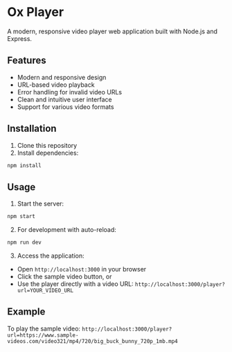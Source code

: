# Ox Player

A modern, responsive video player web application built with Node.js and Express.

## Features

- Modern and responsive design
- URL-based video playback
- Error handling for invalid video URLs
- Clean and intuitive user interface
- Support for various video formats

## Installation

1. Clone this repository
2. Install dependencies:
```bash
npm install
```

## Usage

1. Start the server:
```bash
npm start
```

2. For development with auto-reload:
```bash
npm run dev
```

3. Access the application:
- Open `http://localhost:3000` in your browser
- Click the sample video button, or
- Use the player directly with a video URL:
  `http://localhost:3000/player?url=YOUR_VIDEO_URL`

## Example

To play the sample video:
`http://localhost:3000/player?url=https://www.sample-videos.com/video321/mp4/720/big_buck_bunny_720p_1mb.mp4` 